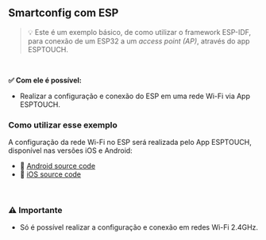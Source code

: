 ## Smartconfig com ESP

> :bulb: Este é um exemplo básico, de como utilizar o framework ESP-IDF, para conexão de um ESP32 a um *access point (AP)*, através do app ESPTOUCH.

<br>

**✅ Com ele é possível:**

- Realizar a configuração e conexão do ESP em uma rede Wi-Fi via App ESPTOUCH.

### Como utilizar esse exemplo

A configuração da rede Wi-Fi no ESP será realizada pelo App ESPTOUCH, disponível nas versões iOS e Android: 
- :robot: [Android source code](https://github.com/EspressifApp/EsptouchForAndroid)
- :apple: [iOS source code](https://github.com/EspressifApp/EsptouchForIOS)

<br> 

### :warning: Importante

- Só é possível realizar a configuração e conexão em redes Wi-Fi 2.4GHz.

